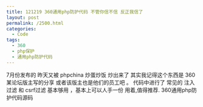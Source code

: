 ```yaml
---
title: 121219 360通用php防护代码 不管你信不信 反正我信了
layout: post
permalink: /2500.html
categories:
  - Code
tags:
  - 360
  - php保护
  - 通用php防护代码
---
```

7月份发布的 昨天又被 phpchina 炒蛋炒饭 炒出来了 其实我记得这个东西是 360某论坛版主写的分享 或者该版主也是他们的员工吧 。 代码中进行了 常见的 注入过滤 和 csrf过滤 基本够用 ，基本上可以人手一份 用着,值得推荐. 360通用php防护代码源码